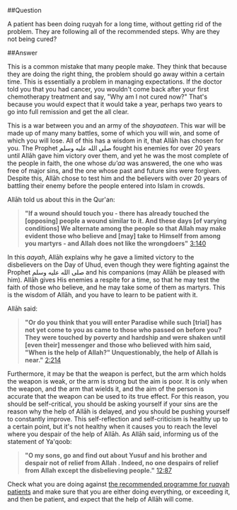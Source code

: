 [published: true]:/
[date: 2015-08-04]:/
[title: Why Is My Treatment Taking So Long?]:/

##Question

A patient has been doing ruqyah for a long time, without getting rid of the problem. They are following all of the recommended steps. Why are they not being cured? 

##Answer

This is a common mistake that many people make. They think that because they are doing the right thing, the problem should go away within a certain time. This is essentially a problem in managing expectations. If the doctor told you that you had cancer, you wouldn't come back after your first chemotherapy treatment and say, "Why am I not cured now?" That's because you would expect that it would take a year, perhaps two years to go into full remission and get the all clear. 

This is a war between you and an army of the *shayaateen*. This war will be made up of many many battles, some of which you will win, and some of which you will lose. All of this has a wisdom in it, that Allāh has chosen for you. The Prophet صلى الله عليه وسلم fought his enemies for over 20 years until Allāh gave him victory over them, and yet he was the most complete of the people in faith, the one whose *du'aa* was answered, the one who was free of major sins, and the one whose past and future sins were forgiven. Despite this, Allāh chose to test him and the believers with over 20 years of battling their enemy before the people entered into Islam in crowds. 

Allāh told us about this in the Qur'an:

> **"If a wound should touch you - there has already touched the [opposing] people a wound similar to it. And these days [of varying conditions] We alternate among the people so that Allah may make evident those who believe and [may] take to Himself from among you martyrs - and Allah does not like the wrongdoers"** [3:140](http://quran.com/3/140)

In this *aayah*, Allāh explains why he gave a limited victory to the disbelievers on the Day of Uhud, even though they were fighting against the Prophet صلى الله عليه وسلم and his companions (may Allāh be pleased with him). Allāh gives His enemies a respite for a time, so that he may test the faith of those who believe, and he may take some of them as martyrs. This is the wisdom of Allāh, and you have to learn to be patient with it.

Allāh said:

> **"Or do you think that you will enter Paradise while such [trial] has not yet come to you as came to those who passed on before you? They were touched by poverty and hardship and were shaken until [even their] messenger and those who believed with him said, "When is the help of Allah?" Unquestionably, the help of Allah is near."** [2:214](http://quran.com/2/214)

Furthermore, it may be that the weapon is perfect, but the arm which holds the weapon is weak, or the arm is strong but the aim is poor. It is only when the weapon, and the arm that wields it, and the aim of the person is accurate that the weapon can be used to its true effect. For this reason, you should be self-critical, you should be asking yourself if your sins are the reason why the help of Allāh is delayed, and you should be pushing yourself to constantly improve. This self-reflection and self-criticism is healthy up to a certain point, but it's not healthy when it causes you to reach the level where you despair of the help of Allāh. As Allāh said, informing us of the statement of Ya'qoob:

> **"O my sons, go and find out about Yusuf and his brother and despair not of relief from Allah . Indeed, no one despairs of relief from Allah except the disbelieving people."** [12:87](http://quran.com/12/87)

Check what you are doing against [the recommended programme for ruqyah patients](http://muhammadtim.com/programme) and make sure that you are either doing everything, or exceeding it, and then be patient, and expect that the help of Allāh will come.